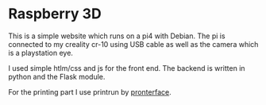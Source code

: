 <h1>Raspberry 3D</h1>

This is a simple website which runs on a pi4 with Debian.
The pi is connected to my creality cr-10 using USB cable as well as the camera which is a playstation eye.

I used simple htlm/css and js for the front end. 
The backend is written in python and the Flask module.

For the printing part I use printrun by <a href="https://www.pronterface.com/">pronterface</a>.
